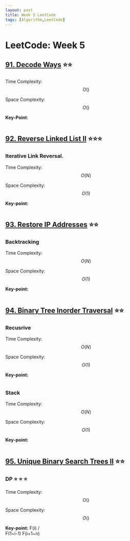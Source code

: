 ```yaml
---
layout: post
title: Week 5 LeetCode
tags: [Algorithm,LeetCode]
---
```

# LeetCode: Week 5

## [91. Decode Ways](https://leetcode.com/problems/decode-ways/) :star::star:

### 

Time Complexity: $$O()$$

Space Complexity: $$O()$$

**Key-Point**:

```python

```

## [92. Reverse Linked List II](https://leetcode.com/problems/reverse-linked-list-ii/) :star::star::star:

### Iterative Link Reversal.

Time Complexity: $$O(N)$$

Space Complexity: $$O(1)$$

**Key-point:**
```python
```



## [93. Restore IP Addresses](https://leetcode.com/problems/restore-ip-addresses/) :star::star:

### Backtracking

Time Complexity: $$O(N)$$

Space Complexity: $$O(1)$$

**Key-point:**
```python
```


## [94. Binary Tree Inorder Traversal](https://leetcode.com/problems/binary-tree-inorder-traversal/) :star::star:

### Recusrive

Time Complexity: $$O(N)$$

Space Complexity: $$O(1)$$

**Key-point:**
```python
```

### Stack

Time Complexity: $$O(N)$$

Space Complexity: $$O(1)$$

**Key-point:**
```python
```


## [95. Unique Binary Search Trees II](https://leetcode.com/problems/unique-binary-search-trees-ii/) :star::star:

### DP :star: :star: :star:

Time Complexity: $$O()$$

Space Complexity: $$O()$$

**Key-point:** 
        F(i)
        /  \
  F(1~i-1)  F(i+1~n)
```python
```
